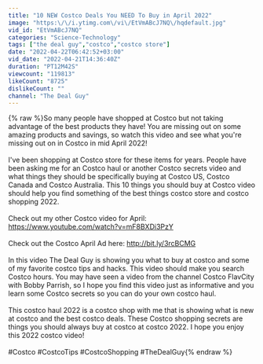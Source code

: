 ```yaml
---
title: "10 NEW Costco Deals You NEED To Buy in April 2022"
image: "https:\/\/i.ytimg.com\/vi\/EtVmABcJ7NQ\/hqdefault.jpg"
vid_id: "EtVmABcJ7NQ"
categories: "Science-Technology"
tags: ["the deal guy","costco","costco store"]
date: "2022-04-22T06:42:52+03:00"
vid_date: "2022-04-21T14:36:40Z"
duration: "PT12M42S"
viewcount: "119813"
likeCount: "8725"
dislikeCount: ""
channel: "The Deal Guy"
---
```

{% raw %}So many people have shopped at Costco but not taking advantage of the best products they have! You are missing out on some amazing products and savings, so watch this video and see what you're missing out on in Costco in mid April 2022! <br /><br />I've been shopping at Costco store for these items for years. People have been asking me for an Costco haul or another Costco secrets video and what things they should be specifically buying at Costco US, Costco Canada and Costco Australia. This 10 things you should buy at Costco video should help you find something of the best things costco store and costco shopping 2022.<br /><br />Check out my other Costco video for April: <a rel="nofollow" target="blank" href="https://www.youtube.com/watch?v=mF8BXDi3PzY">https://www.youtube.com/watch?v=mF8BXDi3PzY</a><br /><br />Check out the Costco April Ad here: <a rel="nofollow" target="blank" href="http://bit.ly/3rcBCMG">http://bit.ly/3rcBCMG</a><br /><br />In this video The Deal Guy is showing you what to buy at costco and some of my favorite costco tips and hacks. This video should make you search Costco hours. You may have seen a video from the channel Costco FlavCity with Bobby Parrish, so I hope you find this video just as informative and you learn some Costco secrets so you can do your own costco haul.<br /><br />This costco haul 2022 is a costco shop with me that is showing what is new at costco and the best costco deals. These Costco shopping secrets are things you should always buy at costco at costco 2022. I hope you enjoy this 2022 costco video!<br /><br />#Costco #CostcoTips #CostcoShopping #TheDealGuy{% endraw %}
